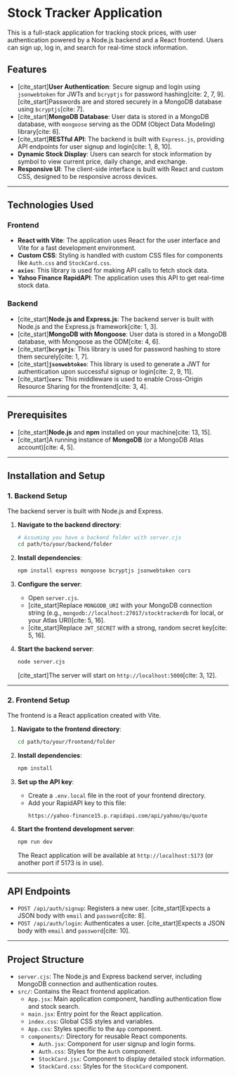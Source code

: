 # Stock Tracker Application

This is a full-stack application for tracking stock prices, with user authentication powered by a Node.js backend and a React frontend. Users can sign up, log in, and search for real-time stock information.

## Features

* [cite_start]**User Authentication**: Secure signup and login using `jsonwebtoken` for JWTs and `bcryptjs` for password hashing[cite: 2, 7, 9]. [cite_start]Passwords are and stored securely in a MongoDB database using `bcryptjs`[cite: 7].
* [cite_start]**MongoDB Database**: User data is stored in a MongoDB database, with `mongoose` serving as the ODM (Object Data Modeling) library[cite: 6].
* [cite_start]**RESTful API**: The backend is built with `Express.js`, providing API endpoints for user signup and login[cite: 1, 8, 10].
* **Dynamic Stock Display**: Users can search for stock information by symbol to view current price, daily change, and exchange.
* **Responsive UI**: The client-side interface is built with React and custom CSS, designed to be responsive across devices.

---

## Technologies Used

### Frontend
* **React with Vite**: The application uses React for the user interface and Vite for a fast development environment.
* **Custom CSS**: Styling is handled with custom CSS files for components like `Auth.css` and `StockCard.css`.
* **`axios`**: This library is used for making API calls to fetch stock data.
* **Yahoo Finance RapidAPI**: The application uses this API to get real-time stock data.

### Backend
* [cite_start]**Node.js and Express.js**: The backend server is built with Node.js and the Express.js framework[cite: 1, 3].
* [cite_start]**MongoDB with Mongoose**: User data is stored in a MongoDB database, with Mongoose as the ODM[cite: 4, 6].
* [cite_start]**`bcryptjs`**: This library is used for password hashing to store them securely[cite: 1, 7].
* [cite_start]**`jsonwebtoken`**: This library is used to generate a JWT for authentication upon successful signup or login[cite: 2, 9, 11].
* [cite_start]**`cors`**: This middleware is used to enable Cross-Origin Resource Sharing for the frontend[cite: 3, 4].

---

## Prerequisites

* [cite_start]**Node.js** and **npm** installed on your machine[cite: 13, 15].
* [cite_start]A running instance of **MongoDB** (or a MongoDB Atlas account)[cite: 4, 5].

---

## Installation and Setup

### 1. Backend Setup

The backend server is built with Node.js and Express.

1.  **Navigate to the backend directory**:
    ```bash
    # Assuming you have a backend folder with server.cjs
    cd path/to/your/backend/folder
    ```

2.  **Install dependencies**:
    ```bash
    npm install express mongoose bcryptjs jsonwebtoken cors
    ```

3.  **Configure the server**:
    * Open `server.cjs`.
    * [cite_start]Replace `MONGODB_URI` with your MongoDB connection string (e.g., `mongodb://localhost:27017/stocktrackerdb` for local, or your Atlas URI)[cite: 5, 16].
    * [cite_start]Replace `JWT_SECRET` with a strong, random secret key[cite: 5, 16].

4.  **Start the backend server**:
    ```bash
    node server.cjs
    ```
    [cite_start]The server will start on `http://localhost:5000`[cite: 3, 12].

---

### 2. Frontend Setup

The frontend is a React application created with Vite.

1.  **Navigate to the frontend directory**:
    ```bash
    cd path/to/your/frontend/folder
    ```

2.  **Install dependencies**:
    ```bash
    npm install
    ```

3.  **Set up the API key**:
    * Create a `.env.local` file in the root of your frontend directory.
    * Add your RapidAPI key to this file:
        ```
        https://yahoo-finance15.p.rapidapi.com/api/yahoo/qu/quote
        ```

4.  **Start the frontend development server**:
    ```bash
    npm run dev
    ```
    The React application will be available at `http://localhost:5173` (or another port if 5173 is in use).

---

## API Endpoints

* `POST /api/auth/signup`: Registers a new user. [cite_start]Expects a JSON body with `email` and `password`[cite: 8].
* `POST /api/auth/login`: Authenticates a user. [cite_start]Expects a JSON body with `email` and `password`[cite: 10].

---

## Project Structure

* `server.cjs`: The Node.js and Express backend server, including MongoDB connection and authentication routes.
* `src/`: Contains the React frontend application.
    * `App.jsx`: Main application component, handling authentication flow and stock search.
    * `main.jsx`: Entry point for the React application.
    * `index.css`: Global CSS styles and variables.
    * `App.css`: Styles specific to the `App` component.
    * `components/`: Directory for reusable React components.
        * `Auth.jsx`: Component for user signup and login forms.
        * `Auth.css`: Styles for the `Auth` component.
        * `StockCard.jsx`: Component to display detailed stock information.
        * `StockCard.css`: Styles for the `StockCard` component.

